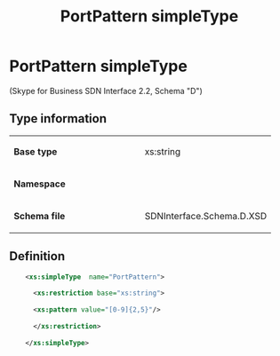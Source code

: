 ﻿---
title: PortPattern simpleType 
TOCTitle: PortPattern simpleType
ms:assetid: 48777069-7002-0023-cc09-98381b13305f
ms:mtpsurl: https://msdn.microsoft.com/library/Mt171051(v=office.16)
ms:contentKeyID: 65855622
ms.date: 08/24/2015
mtps_version: v=office.16
dev_langs:
- xml
---

# PortPattern simpleType 

(Skype for Business SDN Interface 2.2, Schema "D")


## Type information

<table>
<colgroup>
<col style="width: 50%" />
<col style="width: 50%" />
</colgroup>
<tbody>
<tr class="odd">
<td><p><strong>Base type</strong></p></td>
<td><p>xs:string</p></td>
</tr>
<tr class="even">
<td><p><strong>Namespace</strong></p></td>
<td><p></p></td>
</tr>
<tr class="odd">
<td><p><strong>Schema file</strong></p></td>
<td><p>SDNInterface.Schema.D.XSD</p></td>
</tr>
</tbody>
</table>


## Definition

```xml
    <xs:simpleType  name="PortPattern">
    
      <xs:restriction base="xs:string">
    
      <xs:pattern value="[0-9]{2,5}"/>
    
      </xs:restriction>
      
    </xs:simpleType>
  
```


